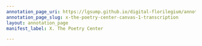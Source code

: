 ```yaml
---
annotation_page_uri: https://lgsump.github.io/digital-florilegium/annotations/x-the-poetry-center-canvas-1-transcription.json
annotation_page_slug: x-the-poetry-center-canvas-1-transcription
layout: annotation_page
manifest_label: X. The Poetry Center

---
```

